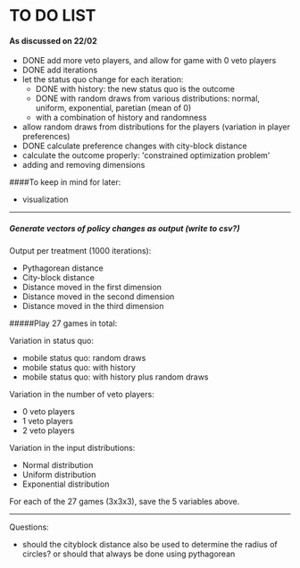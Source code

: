 # TO DO LIST
#### As discussed on 22/02
* DONE add more veto players, and allow for game with 0 veto players
* DONE add iterations
* let the status quo change for each iteration:
	* DONE with history: the new status quo is the outcome
	* DONE with random draws from various distributions: normal, uniform, exponential, paretian (mean of 0)
	* with a combination of history and randomness
* allow random draws from distributions for the players (variation in player preferences)
* DONE calculate preference changes with city-block distance
* calculate the outcome properly: 'constrained optimization problem'
* adding and removing dimensions

####To keep in mind for later:
* visualization

--------------------------------------

##### Generate vectors of policy changes as output (write to csv?)
Output per treatment (1000 iterations):
* Pythagorean distance
* City-block distance
* Distance moved in the first dimension
* Distance moved in the second dimension
* Distance moved in the third dimension

#####Play 27 games in total:

Variation in status quo:
* mobile status quo: random draws
* mobile status quo: with history
* mobile status quo: with history plus random draws

Variation in the number of veto players:
* 0 veto players
* 1 veto players
* 2 veto players

Variation in the input distributions:
* Normal distribution
* Uniform distribution
* Exponential distribution

For each of the 27 games (3x3x3), save the 5 variables above.

-------------------------------------

Questions:
* should the cityblock distance also be used to determine the radius of circles? or should that always be done using pythagorean
